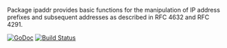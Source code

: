 Package ipaddr provides basic functions for the manipulation of IP
address prefixes and subsequent addresses as described in RFC 4632 and
RFC 4291.

[![GoDoc](https://godoc.org/github.com/mikioh/ipaddr?status.png)](https://godoc.org/github.com/mikioh/ipaddr)
[![Build Status](https://drone.io/github.com/mikioh/ipaddr/status.png)](https://drone.io/github.com/mikioh/ipaddr/latest)
